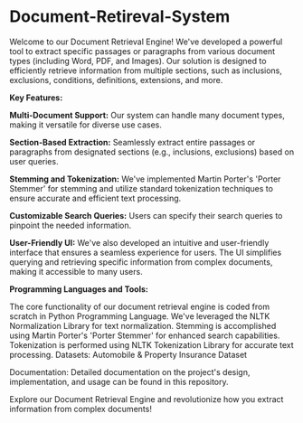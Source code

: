 # Document-Retireval-System
Welcome to our Document Retrieval Engine! We've developed a powerful tool to extract specific passages or paragraphs from various document types (including Word, PDF, and Images). Our solution is designed to efficiently retrieve information from multiple sections, such as inclusions, exclusions, conditions, definitions, extensions, and more.

**Key Features:**

**Multi-Document Support:** Our system can handle many document types, making it versatile for diverse use cases.

**Section-Based Extraction:** Seamlessly extract entire passages or paragraphs from designated sections (e.g., inclusions, exclusions) based on user queries.

**Stemming and Tokenization:** We've implemented Martin Porter's 'Porter Stemmer' for stemming and utilize standard tokenization techniques to ensure accurate and efficient text processing.

**Customizable Search Queries:** Users can specify their search queries to pinpoint the needed information.

**User-Friendly UI:** We've also developed an intuitive and user-friendly interface that ensures a seamless experience for users. The UI simplifies querying and retrieving specific information from complex documents, making it accessible to many users.

**Programming Languages and Tools:**

The core functionality of our document retrieval engine is coded from scratch in Python Programming Language.
We've leveraged the NLTK Normalization Library for text normalization.
Stemming is accomplished using Martin Porter's 'Porter Stemmer' for enhanced search capabilities.
Tokenization is performed using NLTK Tokenization Library for accurate text processing.
Datasets: Automobile & Property Insurance Dataset

Documentation:
Detailed documentation on the project's design, implementation, and usage can be found in this repository.

Explore our Document Retrieval Engine and revolutionize how you extract information from complex documents!
